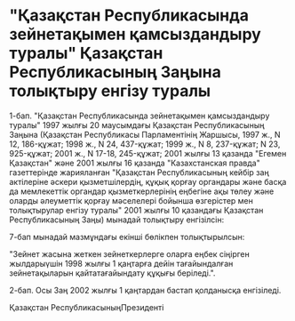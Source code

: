 # "Қазақстан Республикасында зейнетақымен қамсыздандыру туралы" Қазақстан Республикасының Заңына толықтыру енгізу туралы

1-бап. "Қазақстан Республикасында зейнетақымен қамсыздандыру туралы" 1997 жылғы 20 маусымдағы Қазақстан Республикасының Заңына (Қазақстан Республикасы Парламентінің Жаршысы, 1997 ж., N 12, 186-құжат; 1998 ж., N 24, 437-құжат; 1999 ж., N 8, 237-құжат; N 23, 925-құжат; 2001 ж., N 17-18, 245-құжат; 2001 жылғы 13 қазанда "Егемен Қазақстан" және 2001 жылғы 16 қазанда "Казахстанская правда" газеттерінде жарияланған "Қазақстан Республикасының кейбір заң актілеріне әскери қызметшілердің, құқық қорғау органдары және басқа да мемлекеттік органдар қызметкерлерінің еңбегіне ақы төлеу және оларды әлеуметтік қорғау мәселелері бойынша өзгерістер мен толықтырулар енгізу туралы" 2001 жылғы 10 қазандағы Қазақстан Республикасының Заңы) мынадай толықтыру енгізілсін:

7-бап мынадай мазмұндағы екінші бөлікпен толықтырылсын:

"Зейнет жасына жеткен зейнеткерлерге оларға еңбек сіңірген жылдарыүшін 1998 жылғы 1 қаңтарға дейін тағайындалған зейнетақыларын қайтатағайындату құқығы беріледі.".

2-бап. Осы Заң 2002 жылғы 1 қаңтардан бастап қолданысқа енгізіледі.

Қазақстан РеспубликасыныңПрезиденті

